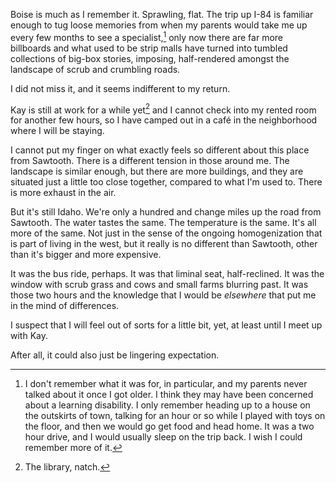 ---
---

Boise is much as I remember it. Sprawling, flat. The trip up I-84 is familiar enough to tug loose memories from when my parents would take me up every few months to see a specialist,[^specialist] only now there are far more billboards and what used to be strip malls have turned into tumbled collections of big-box stories, imposing, half-rendered amongst the landscape of scrub and crumbling roads.

I did not miss it, and it seems indifferent to my return.

Kay is still at work for a while yet[^work] and I cannot check into my rented room for another few hours, so I have camped out in a café in the neighborhood where I will be staying.

I cannot put my finger on what exactly feels so different about this place from Sawtooth. There is a different tension in those around me. The landscape is similar enough, but there are more buildings, and they are situated just a little too close together, compared to what I'm used to. There is more exhaust in the air. 

But it's still Idaho. We're only a hundred and change miles up the road from Sawtooth. The water tastes the same. The temperature is the same. It's all more of the same. Not just in the sense of the ongoing homogenization that is part of living in the west, but it really is no different than Sawtooth, other than it's bigger and more expensive.

It was the bus ride, perhaps. It was that liminal seat, half-reclined. It was the window with scrub grass and cows and small farms blurring past. It was those two hours and the knowledge that I would be *elsewhere* that put me in the mind of differences.

I suspect that I will feel out of sorts for a little bit, yet, at least until I meet up with Kay. 

After all, it could also just be lingering expectation.

[^specialist]: I don't remember what it was for, in particular, and my parents never talked about it once I got older. I think they may have been concerned about a learning disability. I only remember heading up to a house on the outskirts of town, talking for an hour or so while I played with toys on the floor, and then we would go get food and head home. It was a two hour drive, and I would usually sleep on the trip back. I wish I could remember more of it.

[^work]: The library, natch.
